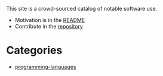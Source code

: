This site is a crowd-sourced catalog of notable software use.

- Motivation is in the [README](/readme/)
- Contribute in the [repository](https://github.com/so-dang-cool/nobodyuses.org)

# Categories

* [programming-languages](/programming-languages/)
